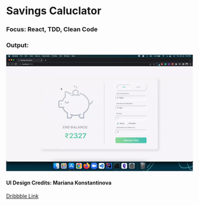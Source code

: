 # Savings Caluclator

### Focus: React, TDD, Clean Code

### Output:

![](output.gif)

#### UI Design Credits: <b>Mariana Konstantinova</b>

<a href="https://dribbble.com/shots/11128318-Savings-Calculator-Concept">Dribbble Link</a>
